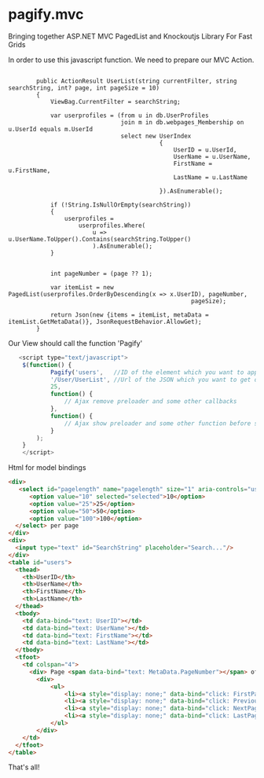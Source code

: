 pagify.mvc
==========

Bringing together ASP.NET MVC PagedList and Knockoutjs Library For Fast Grids


In order to use this javascript function. We need to prepare our MVC Action. 
<pre><code>
        public ActionResult UserList(string currentFilter, string searchString, int? page, int pageSize = 10)
        {
            ViewBag.CurrentFilter = searchString;

            var userprofiles = (from u in db.UserProfiles
                                join m in db.webpages_Membership on u.UserId equals m.UserId
                                select new UserIndex
                                           {
                                               UserID = u.UserId,
                                               UserName = u.UserName,
                                               FirstName = u.FirstName,
                                               LastName = u.LastName

                                           }).AsEnumerable();

            if (!String.IsNullOrEmpty(searchString))
            {
                userprofiles =
                    userprofiles.Where(
                        u =>  u.UserName.ToUpper().Contains(searchString.ToUpper()
                        ).AsEnumerable();
            }


            int pageNumber = (page ?? 1);

            var itemList = new PagedList<UserIndex>(userprofiles.OrderByDescending(x => x.UserID), pageNumber,
                                                    pageSize);

            return Json(new {items = itemList, metaData = itemList.GetMetaData()}, JsonRequestBehavior.AllowGet);
        }
</code></pre>
Our View should call the function 'Pagify'
```javascript
   <script type="text/javascript">
    $(function() {
            Pagify('users',   //ID of the element which you want to apply bindings
            '/User/UserList', //Url of the JSON which you want to get data
            25,
            function() {
                // Ajax remove preloader and some other callbacks              
            },
            function() {
                // Ajax show preloader and some other function before start
            }
        );
    }
    </script>
```     
Html for model bindings
```html
<div>
   <select id="pagelength" name="pagelength" size="1" aria-controls="users">
      <option value="10" selected="selected">10</option>
      <option value="25">25</option>
      <option value="50">50</option>
      <option value="100">100</option>
  </select> per page
</div>
<div>
  <input type="text" id="SearchString" placeholder="Search..."/>
</div>
<table id="users">
  <thead>
    <th>UserID</th>
    <th>UserName</th>
    <th>FirstName</th>
    <th>LastName</th>
  </thead>
  <tbody>
    <td data-bind="text: UserID"></td>
    <td data-bind="text: UserName"></td>
    <td data-bind="text: FirstName"></td>
    <td data-bind="text: LastName"></td>
  </tbody>
  <tfoot>
    <td colspan="4">
      <div> Page <span data-bind="text: MetaData.PageNumber"></span> of <span data-bind="text: MetaData.PageCount"></span></div>
        <div>
            <ul>
                <li><a style="display: none;" data-bind="click: FirstPage, visible: MetaData.HasPreviousPage" href="javascript:void(0);">First</a></li>
                <li><a style="display: none;" data-bind="click: PreviousPage, visible: MetaData.HasPreviousPage" href="javascript:void(0);">← Prev</a></li>
                <li><a style="display: none;" data-bind="click: NextPage, visible: MetaData.HasNextPage" href="javascript:void(0);">Next →</a></li>
                <li><a style="display: none;" data-bind="click: LastPage, visible: MetaData.HasNextPage" href="javascript:void(0);">Last</a></li>
            </ul>
        </div>
    </td>
  </tfoot>
</table>
``` 
That's all! 

